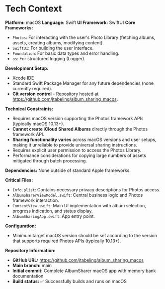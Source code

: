 # Tech Context

**Platform:** macOS
**Language:** Swift
**UI Framework:** SwiftUI
**Core Frameworks:**
*   `Photos`: For interacting with the user's Photo Library (fetching albums, assets, creating albums, modifying content).
*   `SwiftUI`: For building the user interface.
*   `Foundation`: For basic data types and error handling.
*   `os`: For structured logging (Logger).

**Development Setup:**
*   Xcode IDE
*   Standard Swift Package Manager for any future dependencies (none currently required).
*   **Git version control** - Repository hosted at https://github.com/jtabeling/album_sharing_macos.

**Technical Constraints:**
*   Requires macOS version supporting the Photos framework APIs (typically macOS 10.13+).
*   **Cannot create iCloud Shared Albums** directly through the Photos framework API.
*   **Sharing functionality varies** across macOS versions and user setups, making it unreliable to provide universal sharing instructions.
*   Requires explicit user permission to access the Photos Library.
*   Performance considerations for copying large numbers of assets mitigated through batch processing.

**Dependencies:** None outside of standard Apple frameworks.

**Critical Files:**
*   `Info.plist`: Contains necessary privacy descriptions for Photos access.
*   `AlbumSharerViewModel.swift`: Central business logic and Photos framework interaction.
*   `ContentView.swift`: Main UI implementation with album selection, progress indication, and status display.
*   `AlbumSharingApp.swift`: App entry point.

**Configuration:**
*   Minimum target macOS version should be set according to the version that supports required Photos APIs (typically 10.13+).

**Repository Information:**
*   **GitHub URL:** https://github.com/jtabeling/album_sharing_macos
*   **Main branch:** main
*   **Initial commit:** Complete AlbumSharer macOS app with memory bank documentation
*   **Build status:** ✅ Successfully builds and runs on macOS 